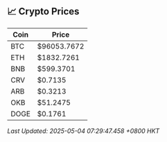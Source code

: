 ## 📈 Crypto Prices

| Coin | Price |
| ---- | ----- |
| BTC | $96053.7672 |
| ETH | $1832.7261 |
| BNB | $599.3701 |
| CRV | $0.7135 |
| ARB | $0.3213 |
| OKB | $51.2475 |
| DOGE | $0.1761 |

_Last Updated: 2025-05-04 07:29:47.458 +0800 HKT_